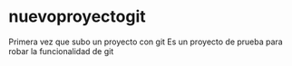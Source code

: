 # nuevoproyectogit
Primera vez que subo un proyecto con git
Es un proyecto de prueba para robar la funcionalidad de git
